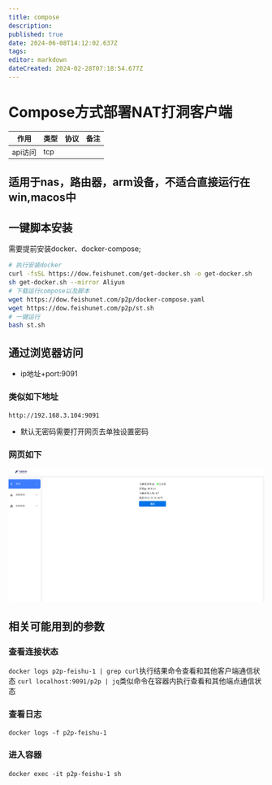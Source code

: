 ```yaml
---
title: compose
description: 
published: true
date: 2024-06-08T14:12:02.637Z
tags: 
editor: markdown
dateCreated: 2024-02-28T07:18:54.677Z
---
```




# Compose方式部署NAT打洞客户端

| 作用       | 类型 | 协议        | 备注                               |
| ---------- | ---- | ----------- | ---------------------------------- |
| api访问    | tcp  |        |                        |

## 适用于nas，路由器，arm设备，不适合直接运行在win,macos中
## 一键脚本安装
需要提前安装docker、docker-compose;
```bash
# 执行安装docker
curl -fsSL https://dow.feishunet.com/get-docker.sh -o get-docker.sh
sh get-docker.sh --mirror Aliyun
# 下载运行compose以及脚本
wget https://dow.feishunet.com/p2p/docker-compose.yaml
wget https://dow.feishunet.com/p2p/st.sh
# 一键运行
bash st.sh
```

## 通过浏览器访问
* ip地址+port:9091  

### 类似如下地址
`http://192.168.3.104:9091`
* 默认无密码需要打开网页去单独设置密码
### 网页如下
![](images/2024-03-10-21-27-16.png)

## 相关可能用到的参数
### 查看连接状态
`docker logs p2p-feishu-1 | grep curl`执行结果命令查看和其他客户端通信状态
`curl localhost:9091/p2p | jq`类似命令在容器内执行查看和其他端点通信状态
### 查看日志
`docker logs -f p2p-feishu-1`
### 进入容器
`docker exec -it p2p-feishu-1 sh`